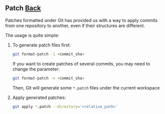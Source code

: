 ## Patch [Back](./../git.md)

Patches formatted under Git has provided us with a way to apply commits from one repository to another, even if their structures are different.

The usage is quite simple:

1. To generate patch files first:

    ```bash
    git format-patch -1 <commit_sha>
    ```

    If you want to create patches of several commits, you may need to change the parameter:

    ```bash
    git format-patch -n <commit_sha> 
    ```

    Then, Git will generate some `*.patch` files under the current workspace

2. Apply generated patches:

    ```bash
    git apply *.patch --directory='<relative_path>'  
    ```

